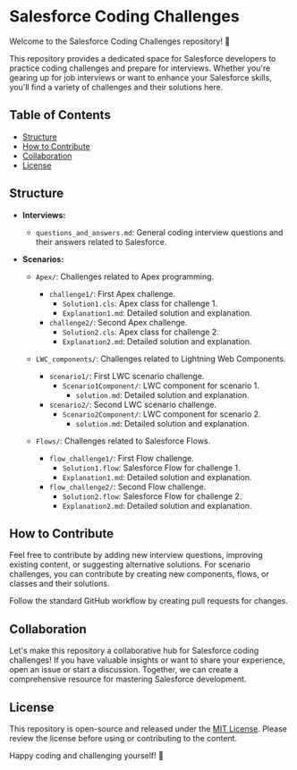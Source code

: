 # Salesforce Coding Challenges

Welcome to the Salesforce Coding Challenges repository! 🚀

This repository provides a dedicated space for Salesforce developers to practice coding challenges and prepare for interviews. Whether you're gearing up for job interviews or want to enhance your Salesforce skills, you'll find a variety of challenges and their solutions here.

## Table of Contents
- [Structure](#structure)
- [How to Contribute](#how-to-contribute)
- [Collaboration](#collaboration)
- [License](#license)

## Structure
- **Interviews:**
  - `questions_and_answers.md`: General coding interview questions and their answers related to Salesforce.

- **Scenarios:**
  - `Apex/`: Challenges related to Apex programming.
    - `challenge1/`: First Apex challenge.
      - `Solution1.cls`: Apex class for challenge 1.
      - `Explanation1.md`: Detailed solution and explanation.
    - `challenge2/`: Second Apex challenge.
      - `Solution2.cls`: Apex class for challenge 2.
      - `Explanation2.md`: Detailed solution and explanation.

  - `LWC_components/`: Challenges related to Lightning Web Components.
    - `scenario1/`: First LWC scenario challenge.
      - `Scenario1Component/`: LWC component for scenario 1.
        - `solution.md`: Detailed solution and explanation.
    - `scenario2/`: Second LWC scenario challenge.
      - `Scenario2Component/`: LWC component for scenario 2.
        - `solution.md`: Detailed solution and explanation.

  - `Flows/`: Challenges related to Salesforce Flows.
    - `flow_challenge1/`: First Flow challenge.
      - `Solution1.flow`: Salesforce Flow for challenge 1.
      - `Explanation1.md`: Detailed solution and explanation.
    - `flow_challenge2/`: Second Flow challenge.
      - `Solution2.flow`: Salesforce Flow for challenge 2.
      - `Explanation2.md`: Detailed solution and explanation.

## How to Contribute
Feel free to contribute by adding new interview questions, improving existing content, or suggesting alternative solutions. For scenario challenges, you can contribute by creating new components, flows, or classes and their solutions.

Follow the standard GitHub workflow by creating pull requests for changes.

## Collaboration
Let's make this repository a collaborative hub for Salesforce coding challenges! If you have valuable insights or want to share your experience, open an issue or start a discussion. Together, we can create a comprehensive resource for mastering Salesforce development.

## License
This repository is open-source and released under the [MIT License](LICENSE). Please review the license before using or contributing to the content.

Happy coding and challenging yourself! 🌟
